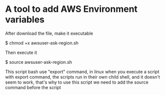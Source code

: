 # A tool to add AWS Environment variables

After download the file, make it executable

$ chmod +x awsuser-ask-region.sh

Then execute it

$ source awsuser-ask-region.sh

This script bash use "export" command, in linux when you execute a script with export command, the scripts run in their own child shell, and it doesn't seem to work, that's why to use this script we need to add the source command before the script


